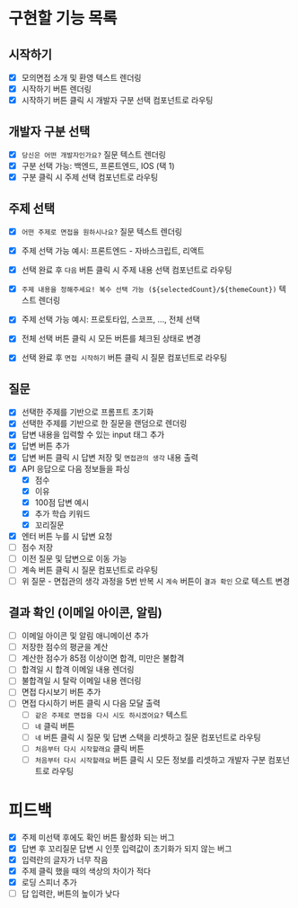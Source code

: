 # 구현할 기능 목록

## 시작하기

- [x] 모의면접 소개 및 환영 텍스트 렌더링
- [x] 시작하기 버튼 렌더링
- [x] 시작하기 버튼 클릭 시 개발자 구분 선택 컴포넌트로 라우팅

## 개발자 구분 선택

- [x] `당신은 어떤 개발자인가요?` 질문 텍스트 렌더링
- [x] 구분 선택 가능: 백엔드, 프론트엔드, IOS (택 1)
- [x] 구분 클릭 시 주제 선택 컴포넌트로 라우팅

## 주제 선택

- [x] `어떤 주제로 면접을 원하시나요?` 질문 텍스트 렌더링
- [x] 주제 선택 가능 예시: 프론트엔드 - 자바스크립트, 리액트
- [x] 선택 완료 후 `다음` 버튼 클릭 시 주제 내용 선택 컴포넌트로 라우팅

- [x] `주제 내용을 정해주세요! 복수 선택 가능 (${selectedCount}/${themeCount})` 텍스트 렌더링
- [x] 주제 선택 가능 예시: 프로토타입, 스코프, ..., 전체 선택
- [x] 전체 선택 버튼 클릭 시 모든 버튼를 체크된 상태로 변경
- [x] 선택 완료 후 `면접 시작하기` 버튼 클릭 시 질문 컴포넌트로 라우팅

## 질문

- [x] 선택한 주제를 기반으로 프롬프트 초기화
- [x] 선택한 주제를 기반으로 한 질문을 랜덤으로 렌더링
- [x] 답변 내용을 입력할 수 있는 input 태그 추가
- [x] 답변 버튼 추가
- [x] 답변 버튼 클릭 시 답변 저장 및 `면접관의 생각` 내용 출력
- [x] API 응답으로 다음 정보들을 파싱
  - [x] 점수
  - [x] 이유
  - [x] 100점 답변 예시
  - [x] 추가 학습 키워드
  - [x] 꼬리질문
- [x] 엔터 버튼 누를 시 답변 요청
- [ ] 점수 저장
- [ ] 이전 질문 및 답변으로 이동 가능
- [ ] 계속 버튼 클릭 시 질문 컴포넌트로 라우팅
- [ ] 위 질문 - 면접관의 생각 과정을 5번 반복 시 `계속` 버튼이 `결과 확인` 으로 텍스트 변경

## 결과 확인 (이메일 아이콘, 알림)

- [ ] 이메일 아이콘 및 알림 애니메이션 추가
- [ ] 저장한 점수의 평균을 계산
- [ ] 계산한 점수가 85점 이상이면 합격, 미만은 불합격
- [ ] 합격일 시 합격 이메일 내용 렌더링
- [ ] 불합격일 시 탈락 이메일 내용 렌더링
- [ ] 면접 다시보기 버튼 추가
- [ ] 면접 다시하기 버튼 클릭 시 다음 모달 출력
  - [ ] `같은 주제로 면접을 다시 시도 하시겠어요?` 텍스트
  - [ ] `네` 클릭 버튼
  - [ ] `네` 버튼 클릭 시 질문 및 답변 스택을 리셋하고 질문 컴포넌트로 라우팅
  - [ ] `처음부터 다시 시작할래요` 클릭 버튼
  - [ ] `처음부터 다시 시작할래요` 버튼 클릭 시 모든 정보를 리셋하고 개발자 구분 컴포넌트로 라우팅

# 피드백

- [x] 주제 미선택 후에도 확인 버튼 활성화 되는 버그
- [x] 답변 후 꼬리질문 답변 시 인풋 입력값이 초기화가 되지 않는 버그
- [x] 입력란의 글자가 너무 작음
- [x] 주제 클릭 했을 때의 색상의 차이가 적다
- [x] 로딩 스피너 추가
- [ ] 답 입력란, 버튼의 높이가 낮다
